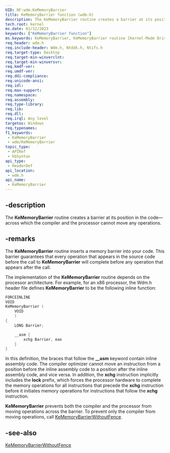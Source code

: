 ```yaml
---
UID: NF:wdm.KeMemoryBarrier
title: KeMemoryBarrier function (wdm.h)
description: The KeMemoryBarrier routine creates a barrier at its position in the code&#8212;across which the compiler and the processor cannot move any operations.
tech.root: kernel
ms.date: 01/12/2023
keywords: ["KeMemoryBarrier function"]
ms.keywords: KeMemoryBarrier, KeMemoryBarrier routine [Kernel-Mode Driver Architecture], k105_972df62d-6449-40d7-9bfa-0c420cf8f106.xml, kernel.kememorybarrier, wdm/KeMemoryBarrier
req.header: wdm.h
req.include-header: Wdm.h, Ntddk.h, Ntifs.h
req.target-type: Desktop
req.target-min-winverclnt: 
req.target-min-winversvr: 
req.kmdf-ver: 
req.umdf-ver: 
req.ddi-compliance: 
req.unicode-ansi: 
req.idl: 
req.max-support: 
req.namespace: 
req.assembly: 
req.type-library: 
req.lib: 
req.dll: 
req.irql: Any level
targetos: Windows
req.typenames: 
f1_keywords:
 - KeMemoryBarrier
 - wdm/KeMemoryBarrier
topic_type:
 - APIRef
 - kbSyntax
api_type:
 - HeaderDef
api_location:
 - wdm.h
api_name:
 - KeMemoryBarrier
---
```


## -description

The **KeMemoryBarrier** routine creates a barrier at its position in the code—across which the compiler and the processor cannot move any operations.

## -remarks

The **KeMemoryBarrier** routine inserts a memory barrier into your code. This barrier guarantees that every operation that appears in the source code before the call to **KeMemoryBarrier** will complete before any operation that appears after the call.

The implementation of the **KeMemoryBarrier** routine depends on the processor architecture. For example, for an x86 processor, the Wdm.h header file defines **KeMemoryBarrier** to be the following inline function:

```cpp
FORCEINLINE
VOID
KeMemoryBarrier (
    VOID
    )
{
    LONG Barrier;

    __asm {
        xchg Barrier, eax
    }
}
```

In this definition, the braces that follow the **__asm** keyword contain inline assembly code. The compiler optimizer cannot move an instruction from a position before the inline assembly code to a position after the inline assembly code, and vice versa. In addition, the **xchg** instruction implicitly includes the **lock** prefix, which forces the processor hardware to complete the memory operations for all instructions that precede the **xchg** instruction before it initiates memory operations for instructions that follow the **xchg** instruction.

**KeMemoryBarrier** prevents both the compiler and the processor from moving operations across the barrier. To prevent only the compiler from moving operations, call [KeMemoryBarrierWithoutFence](/previous-versions/windows/hardware/drivers/ff552973(v=vs.85)).

## -see-also

[KeMemoryBarrierWithoutFence](/previous-versions/windows/hardware/drivers/ff552973(v=vs.85))
